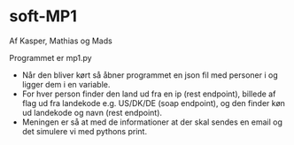 # soft-MP1
Af Kasper, Mathias og Mads

Programmet er mp1.py
- Når den bliver kørt så åbner programmet en json fil med personer i og ligger dem i en variable.
- For hver person finder den land ud fra en ip (rest endpoint), billede af flag ud fra landekode e.g. US/DK/DE (soap endpoint), og den finder køn ud landekode og navn (rest endpoint).
- Meningen er så at med de informationer at der skal sendes en email og det simulere vi med pythons print.
